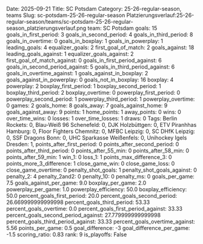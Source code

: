Date: 2025-09-21
Title: SC Potsdam
Category: 25-26-regular-season, teams
Slug: sc-potsdam-25-26-regular-season
Platzierungsverlauf:25-26-regular-season/teams/sc-potsdam-25-26-regular-season_platzierungsverlauf.png
team: SC Potsdam
goals: 15
goals_in_first_period: 3
goals_in_second_period: 4
goals_in_third_period: 8
goals_in_overtime: 0
goals_in_boxplay: 1
goals_in_powerplay: 1
leading_goals: 4
equalizer_goals: 2
first_goal_of_match: 2
goals_against: 18
leading_goals_against: 1
equalizer_goals_against: 2
first_goal_of_match_against: 0
goals_in_first_period_against: 6
goals_in_second_period_against: 5
goals_in_third_period_against: 6
goals_in_overtime_against: 1
goals_against_in_boxplay: 2
goals_against_in_powerplay: 0
goals_not_in_boxplay: 16
boxplay: 4
powerplay: 2
boxplay_first_period: 1
boxplay_second_period: 1
boxplay_third_period: 2
boxplay_overtime: 0
powerplay_first_period: 0
powerplay_second_period: 1
powerplay_third_period: 1
powerplay_overtime: 0
games: 2
goals_home: 8
goals_away: 7
goals_against_home: 9
goals_against_away: 9
points: 1
home_points: 1
away_points: 0
wins: 0
over_time_wins: 0
losses: 1
over_time_losses: 1
draws: 0
Tags:  Berlin Rockets: 0,  Blau-Weiß 96 Schenefeld: 0,  DJK Holzbüttgen: 0,  ETV Piranhhas Hamburg: 0,  Floor Fighters Chemnitz: 0,  MFBC Leipzig: 0,  SC DHfK Leipzig: 0,  SSF Dragons Bonn: 0,  UHC Sparkasse Weißenfels: 0,  Unihockey Igels Dresden: 1,
points_after_first_period: 0
points_after_second_period: 0
points_after_third_period: 0
points_after_55_min: 0
points_after_58_min: 0
points_after_59_min: 1
win_1: 0
loss_1: 1
points_max_difference_3: 0
points_more_3_difference: 1
close_game_win: 0
close_game_loss: 0
close_game_overtime: 0
penalty_shot_goals: 1
penalty_shot_goals_against: 0
penalty_2: 4
penalty_2and2: 0
penalty_10: 0
penalty_ms: 0
goals_per_game: 7.5
goals_against_per_game: 9.0
boxplay_per_game: 2.0
powerplay_per_game: 1.0
powerplay_efficiency: 50.0
boxplay_efficiency: 50.0
percent_goals_first_period: 20.0
percent_goals_second_period: 26.669999999999998
percent_goals_third_period: 53.33
percent_goals_overtime: 0.0
percent_goals_first_period_against: 33.33
percent_goals_second_period_against: 27.779999999999998
percent_goals_third_period_against: 33.33
percent_goals_overtime_against: 5.56
points_per_game: 0.5
goal_difference: -3
goal_difference_per_game: -1.5
scoring_ratio: 0.83
rank: 9
is_playoffs: False
